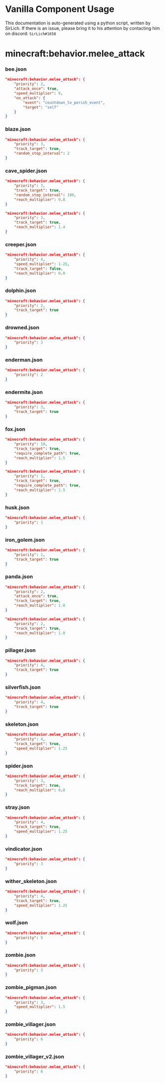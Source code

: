 # Vanilla Component Usage
This documentation is auto-generated using a python script, written by SirLich. If there is an issue, please bring it to his attention by contacting him on discord: `SirLich#1658`

# minecraft:behavior.melee_attack
### bee.json
```JSON
"minecraft:behavior.melee_attack": {
    "priority": 2,
    "attack_once": true,
    "speed_multiplier": 9,
    "on_attack": {
        "event": "countdown_to_perish_event",
        "target": "self"
    }
}
```

### blaze.json
```JSON
"minecraft:behavior.melee_attack": {
    "priority": 3,
    "track_target": true,
    "random_stop_interval": 2
}
```

### cave_spider.json
```JSON
"minecraft:behavior.melee_attack": {
    "priority": 3,
    "track_target": true,
    "random_stop_interval": 100,
    "reach_multiplier": 0.8
}
```

```JSON
"minecraft:behavior.melee_attack": {
    "priority": 3,
    "track_target": true,
    "reach_multiplier": 1.4
}
```

### creeper.json
```JSON
"minecraft:behavior.melee_attack": {
    "priority": 4,
    "speed_multiplier": 1.25,
    "track_target": false,
    "reach_multiplier": 0.0
}
```

### dolphin.json
```JSON
"minecraft:behavior.melee_attack": {
    "priority": 2,
    "track_target": true
}
```

### drowned.json
```JSON
"minecraft:behavior.melee_attack": {
    "priority": 3
}
```

### enderman.json
```JSON
"minecraft:behavior.melee_attack": {
    "priority": 2
}
```

### endermite.json
```JSON
"minecraft:behavior.melee_attack": {
    "priority": 3,
    "track_target": true
}
```

### fox.json
```JSON
"minecraft:behavior.melee_attack": {
    "priority": 10,
    "track_target": true,
    "require_complete_path": true,
    "reach_multiplier": 1.5
}
```

```JSON
"minecraft:behavior.melee_attack": {
    "priority": 1,
    "track_target": true,
    "require_complete_path": true,
    "reach_multiplier": 1.5
}
```

### husk.json
```JSON
"minecraft:behavior.melee_attack": {
    "priority": 3
}
```

### iron_golem.json
```JSON
"minecraft:behavior.melee_attack": {
    "priority": 1,
    "track_target": true
}
```

### panda.json
```JSON
"minecraft:behavior.melee_attack": {
    "priority": 2,
    "attack_once": true,
    "track_target": true,
    "reach_multiplier": 1.0
}
```

```JSON
"minecraft:behavior.melee_attack": {
    "priority": 2,
    "track_target": true,
    "reach_multiplier": 1.0
}
```

### pillager.json
```JSON
"minecraft:behavior.melee_attack": {
    "priority": 4,
    "track_target": true
}
```

### silverfish.json
```JSON
"minecraft:behavior.melee_attack": {
    "priority": 4,
    "track_target": true
}
```

### skeleton.json
```JSON
"minecraft:behavior.melee_attack": {
    "priority": 4,
    "track_target": true,
    "speed_multiplier": 1.25
}
```

### spider.json
```JSON
"minecraft:behavior.melee_attack": {
    "priority": 3,
    "track_target": true,
    "reach_multiplier": 0.8
}
```

### stray.json
```JSON
"minecraft:behavior.melee_attack": {
    "priority": 4,
    "track_target": true,
    "speed_multiplier": 1.25
}
```

### vindicator.json
```JSON
"minecraft:behavior.melee_attack": {
    "priority": 3
}
```

### wither_skeleton.json
```JSON
"minecraft:behavior.melee_attack": {
    "priority": 4,
    "track_target": true,
    "speed_multiplier": 1.25
}
```

### wolf.json
```JSON
"minecraft:behavior.melee_attack": {
    "priority": 5
}
```

### zombie.json
```JSON
"minecraft:behavior.melee_attack": {
    "priority": 3
}
```

### zombie_pigman.json
```JSON
"minecraft:behavior.melee_attack": {
    "priority": 3,
    "speed_multiplier": 1.5
}
```

### zombie_villager.json
```JSON
"minecraft:behavior.melee_attack": {
    "priority": 6
}
```

### zombie_villager_v2.json
```JSON
"minecraft:behavior.melee_attack": {
    "priority": 6
}
```

